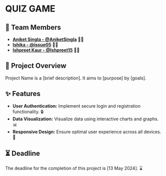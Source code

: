 # QUIZ GAME

## 🚀 Team Members
- **[Aniket Singla - @AniketSingla](https://github.com/AniketSingla)** 🧑‍💻
- **[Ishika - @issue05](https://github.com/issue05)** 👩‍💻
- **[Ishpreet Kaur - @Ishpreet15](https://github.com/Ishpreet15)** 👩‍💼

## 📝 Project Overview
Project Name is a [brief description]. It aims to [purpose] by [goals].

## ✨ Features
- **User Authentication:** Implement secure login and registration functionality. 🔒
- **Data Visualization:** Visualize data using interactive charts and graphs. 📊
- **Responsive Design:** Ensure optimal user experience across all devices. 📱

## ⏳ Deadline
The deadline for the completion of this project is [13 May 2024]. ⌛
